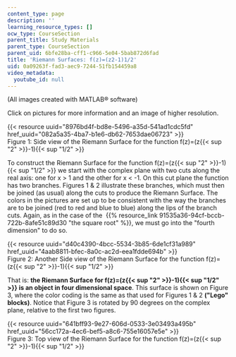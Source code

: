 ```yaml
---
content_type: page
description: ''
learning_resource_types: []
ocw_type: CourseSection
parent_title: Study Materials
parent_type: CourseSection
parent_uid: 6bfe28ba-cff1-c966-5e04-5bab872d6fad
title: 'Riemann Surfaces: f(z)=(z2-1)1/2'
uid: 0a09263f-fad3-aec9-7244-51fb154459a8
video_metadata:
  youtube_id: null
---
```


(All images created with MATLAB® software)

Click on pictures for more information and an image of higher resolution.

{{< resource uuid="8976bd4f-bd8e-5496-a35d-541ad1cdc5fd" href_uuid="082a5a35-4ba7-b1e6-db62-7653dae06723" >}}  
Figure 1: Side view of the Riemann Surface for the function f(z)=(z{{< sup "2" >}}\-1){{< sup "1/2" >}}

To construct the Riemann Surface for the function f(z)=(z{{< sup "2" >}}\-1){{< sup "1/2" >}} we start with the complex plane with two cuts along the real axis: one for x > 1 and the other for x \< -1. On this cut plane the function has two branches. Figures 1 & 2 illustrate these branches, which must then be joined (as usual) along the cuts to produce the Riemann Surface. The colors in the pictures are set up to be consistent with the way the branches are to be joined (red to red and blue to blue) along the lips of the branch cuts. Again, as in the case of the  {{% resource_link 91535a36-94cf-bccb-722b-8afe51c89d30 "the square root" %}}, we must go into the "fourth dimension" to do so.

{{< resource uuid="d40c4390-4bcc-5534-3b85-6de1cf31a989" href_uuid="4aab8811-bfec-8a0c-ac2d-eea1fdde694b" >}}  
Figure 2: Another Side view of the Riemann Surface for the function f(z)=(z{{< sup "2" >}}\-1){{< sup "1/2" >}}

That is: **the Riemann Surface for f(z)=(z{{< sup "2" >}}\-1){{< sup "1/2" >}} is an object in four dimensional space**. This surface is shown on Figure 3, where the color coding is the same as that used for Figures 1 & 2 **("Lego" blocks)**. Notice that Figure 3 is rotated by 90 degrees on the complex plane, relative to the first two figures.

{{< resource uuid="641bff93-9e27-606d-0533-3e03493a495b" href_uuid="56cc172a-4ec6-bef5-a8c6-755e16057e5e" >}}  
Figure 3: Top view of the Riemann Surface for the function f(z)=(z{{< sup "2" >}}\-1){{< sup "1/2" >}}